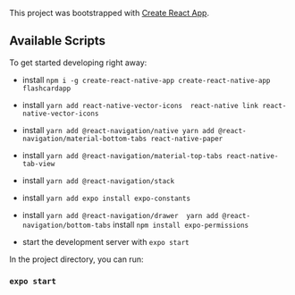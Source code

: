 This project was bootstrapped with [Create React App](https://github.com/facebook/create-react-app).

## Available Scripts


To get started developing right away:
* install `npm i -g create-react-native-app create-react-native-app flashcardapp`
* install `yarn add react-native-vector-icons  react-native link react-native-vector-icons `
* install `yarn add @react-navigation/native yarn add @react-navigation/material-bottom-tabs react-native-paper `
 * install `yarn add @react-navigation/material-top-tabs react-native-tab-view`
* install `yarn add @react-navigation/stack`
 * install `yarn add expo install expo-constants`

* install `yarn add @react-navigation/drawer  yarn add @react-navigation/bottom-tabs`
install `npm install expo-permissions`
* start the development server with `expo start`






In the project directory, you can run:
### `expo start`

